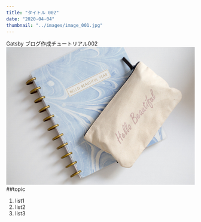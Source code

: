 ```yaml
---
title: "タイトル 002"
date: "2020-04-04"
thumbnail: "../images/image_001.jpg"
---
```


Gatsby ブログ作成チュートリアル002
![sample](../images/image_001.jpg)
##topic

1. list1
2. list2
3. list3
